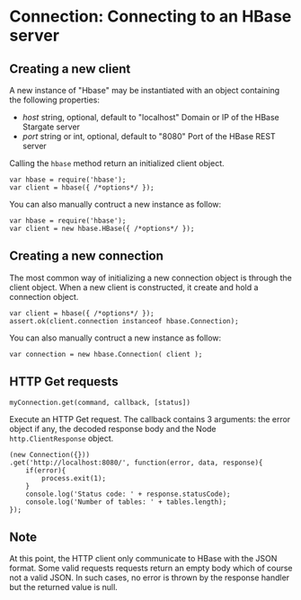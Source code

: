 
Connection: Connecting to an HBase server
=========================================

Creating a new client
---------------------

A new instance of "Hbase" may be instantiated with an object containing the following properties:

-   *host*
	string, optional, default to "localhost"
	Domain or IP of the HBase Stargate server
-   *port*
	string or int, optional, default to "8080"
	Port of the HBase REST server

Calling the `hbase` method return an initialized client object.

	var hbase = require('hbase');
	var client = hbase({ /*options*/ });

You can also manually contruct a new instance as follow:

	var hbase = require('hbase');
	var client = new hbase.HBase({ /*options*/ });

Creating a new connection
-------------------------

The most common way of initializing a new connection object is through the client object. When a new client is constructed, it create and hold a connection object.

	var client = hbase({ /*options*/ });
	assert.ok(client.connection instanceof hbase.Connection);

You can also manually contruct a new instance as follow:

	var connection = new hbase.Connection( client );

HTTP Get requests
-----------------

	myConnection.get(command, callback, [status])

Execute an HTTP Get request. The callback contains 3 arguments: the error object if any, the decoded response body and the Node `http.ClientResponse` object.

	(new Connection({}))
	.get('http://localhost:8080/', function(error, data, response){
		if(error){
			process.exit(1);
		}
		console.log('Status code: ' + response.statusCode);
		console.log('Number of tables: ' + tables.length);
	});

Note
----

At this point, the HTTP client only communicate to HBase with the JSON format. Some valid requests requests return an empty body which of course not a valid JSON. In such cases, no error is thrown by the response handler but the returned value is null.
